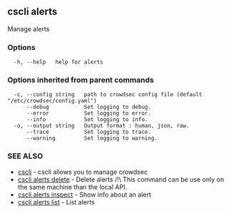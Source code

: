 ## cscli alerts

Manage alerts

### Options

```
  -h, --help   help for alerts
```

### Options inherited from parent commands

```
  -c, --config string   path to crowdsec config file (default "/etc/crowdsec/config.yaml")
      --debug           Set logging to debug.
      --error           Set logging to error.
      --info            Set logging to info.
  -o, --output string   Output format : human, json, raw.
      --trace           Set logging to trace.
      --warning         Set logging to warning.
```

### SEE ALSO

* [cscli](cscli.md)	 - cscli allows you to manage crowdsec
* [cscli alerts delete](cscli_alerts_delete.md)	 - Delete alerts
/!\ This command can be use only on the same machine than the local API.
* [cscli alerts inspect](cscli_alerts_inspect.md)	 - Show info about an alert
* [cscli alerts list](cscli_alerts_list.md)	 - List alerts


